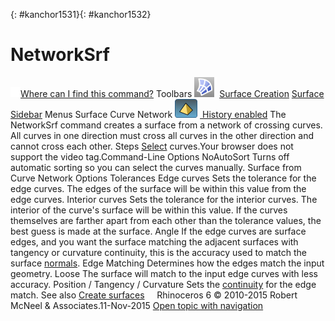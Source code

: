 ---
---

{: #kanchor1531}{: #kanchor1532}
# NetworkSrf
 [![images/transparent.gif](images/transparent.gif)Where can I find this command?](javascript:void(0);) Toolbars
![images/networksrf.png](images/networksrf.png) [Surface Creation](surface-creation-toolbar.html)  [Surface Sidebar](surface-sidebar-toolbar.html) 
Menus
Surface
Curve Network
![images/history-tag.png](images/history-tag.png) [&#160;History enabled](historyenabled.html) 
The NetworkSrf command creates a surface from a network of crossing curves.
All curves in one direction must cross all curves in the other direction and cannot cross each other.
Steps
 [Select](select-objects.html) curves.Your browser does not support the video tag.Command-Line Options
NoAutoSort
Turns off automatic sorting so you can select the curves manually.
Surface from Curve Network Options
Tolerances
Edge curves
Sets the tolerance for the edge curves. The edges of the surface will be within this value from the edge curves.
Interior curves
Sets the tolerance for the interior curves. The interior of the curve's surface will be within this value.
If the curves themselves are farther apart from each other than the tolerance values, the best guess is made at the surface.
Angle
If the edge curves are surface edges, and you want the surface matching the adjacent surfaces with tangency or curvature continuity, this is the accuracy used to match the surface [normals](dir.html).
Edge Matching
Determines how the edges match the input geometry.
Loose
The surface will match to the input edge curves with less accuracy.
Position / Tangency / Curvature
Sets the [continuity](continuity-descriptions.html) for the edge match.
See also
 [Create surfaces](sak-surface.html) 
&#160;
&#160;
Rhinoceros 6 © 2010-2015 Robert McNeel &amp; Associates.11-Nov-2015
 [Open topic with navigation](networksrf.html) 

